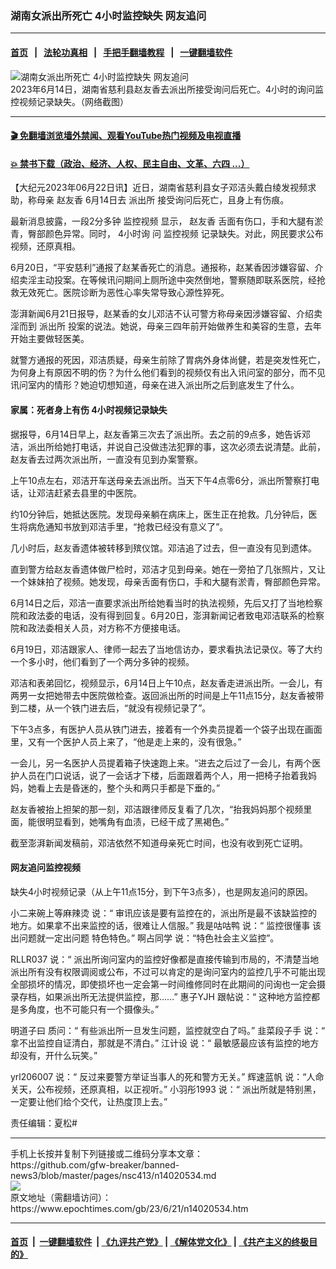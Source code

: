 ### 湖南女派出所死亡 4小时监控缺失 网友追问
------------------------

#### [首页](https://github.com/gfw-breaker/banned-news3/blob/master/README.md) &nbsp;&nbsp;|&nbsp;&nbsp; [法轮功真相](https://github.com/begood0513/basic/blob/master/README.md)  &nbsp;&nbsp;|&nbsp;&nbsp; [手把手翻墙教程](https://github.com/gfw-breaker/guides/wiki)  &nbsp;&nbsp;|&nbsp;&nbsp; [一键翻墙软件](https://github.com/gfw-breaker/nogfw/blob/master/README.md)  



<div><img alt="湖南女派出所死亡 4小时监控缺失 网友追问" class="attachment-djy_600_400 size-djy_600_400 wp-post-image" src="https://i.epochtimes.com/assets/uploads/2023/06/id14020621-Collage-Maker-21-Jun-2023-09-06-PM-5356-600x400.jpg"/>
<div class="caption">
 2023年6月14日，湖南省慈利县赵友香去派出所接受询问后死亡。4小时的询问监控视频记录缺失。（网络截图）
</div></div><hr/>

#### [ 🎬  免翻墙浏览墙外禁闻、观看YouTube热门视频及电视直播](https://github.com/gfw-breaker/HelloWorld)

#### [ 💥  禁书下载（政治、经济、人权、民主自由、文革、六四 ...）](https://github.com/gfw-breaker/books/blob/master/README.md)

<div><p>
 【大纪元2023年06月22日讯】近日，湖南省慈利县女子邓洁头戴白绫发视频求助，称母亲
 <ok href="https://www.epochtimes.com/gb/tag/%E8%B5%B5%E5%8F%8B%E9%A6%99.html">
  赵友香
 </ok>
 6月14日去
 <ok href="https://www.epochtimes.com/gb/tag/%E6%B4%BE%E5%87%BA%E6%89%80.html">
  派出所
 </ok>
 接受询问后死亡，且身上有伤痕。
</p>
<p>
 最新消息披露，一段2分多钟
 <ok href="https://www.epochtimes.com/gb/tag/%E7%9B%91%E6%8E%A7%E8%A7%86%E9%A2%91.html">
  监控视频
 </ok>
 显示，
 <ok href="https://www.epochtimes.com/gb/tag/%E8%B5%B5%E5%8F%8B%E9%A6%99.html">
  赵友香
 </ok>
 舌面有伤口，手和大腿有淤青，臀部颜色异常。同时，
 <ok href="https://www.epochtimes.com/gb/tag/4%E5%B0%8F%E6%97%B6%E8%AF%A2.html">
  4小时询
 </ok>
 问
 <ok href="https://www.epochtimes.com/gb/tag/%E7%9B%91%E6%8E%A7%E8%A7%86%E9%A2%91.html">
  监控视频
 </ok>
 记录缺失。对此，网民要求公布视频，还原真相。
</p>
<p>
 6月20日，“平安慈利”通报了赵某香死亡的消息。通报称，赵某香因涉嫌容留、介绍卖淫主动投案。在等候讯问期间上厕所途中突然倒地，警察随即联系医院，经抢救无效死亡。医院诊断为恶性心率失常导致心源性猝死。
</p>
<p>
 澎湃新闻6月21日报导，赵某香的女儿邓洁不认可警方称母亲因涉嫌容留、介绍卖淫而到
 <ok href="https://www.epochtimes.com/gb/tag/%E6%B4%BE%E5%87%BA%E6%89%80.html">
  派出所
 </ok>
 投案的说法。她说，母亲三四年前开始做养生和美容的生意，去年开始主要做轻医美。
</p>
<p>
 就警方通报的死因，邓洁质疑，母亲生前除了胃病外身体尚健，若是突发性死亡，为何身上有原因不明的伤？为什么他们看到的视频仅有出入讯问室的部分，而不见讯问室内的情形？她迫切想知道，母亲在进入派出所之后到底发生了什么。
</p>
<h4>
 家属：死者身上有伤 4小时视频记录缺失
</h4>
<p>
 据报导，6月14日早上，赵友香第三次去了派出所。去之前的9点多，她告诉邓洁，派出所给她打电话，并说自己没做违法犯罪的事，这次必须去说清楚。此前，赵友香去过两次派出所，一直没有见到办案警察。
</p>
<p>
 上午10点左右，邓洁开车送母亲去派出所。当天下午4点零6分，派出所警察打电话，让邓洁赶紧去县里的中医院。
</p>
<p>
 约10分钟后，她抵达医院。发现母亲躺在病床上，医生正在抢救。几分钟后，医生将病危通知书放到邓洁手里，“抢救已经没有意义了”。
</p>
<p>
 几小时后，赵友香遗体被转移到殡仪馆。邓洁追了过去，但一直没有见到遗体。
</p>
<p>
 直到警方给赵友香遗体做尸检时，邓洁才见到母亲。她在一旁拍了几张照片，又让一个妹妹拍了视频。她发现，母亲舌面有伤口，手和大腿有淤青，臀部颜色异常。
</p>
<p>
 6月14日之后，邓洁一直要求派出所给她看当时的执法视频，先后又打了当地检察院和政法委的电话，没有得到回复。6月20日，澎湃新闻记者致电邓洁联系的检察院和政法委相关人员，对方称不方便接电话。
</p>
<p>
 6月19日，邓洁跟家人、律师一起去了当地信访办，要求看执法记录仪。等了大约一个多小时，他们看到了一个两分多钟的视频。
</p>
<p>
 邓洁和表弟回忆，视频显示，6月14日上午10点，赵友香走进派出所。一会儿，有两男一女把她带去中医院做检查。返回派出所的时间是上午11点15分，赵友香被带到二楼，从一个铁门进去后，“就没有视频记录了”。
</p>
<p>
 下午3点多，有医护人员从铁门进去，接着有一个外卖员提着一个袋子出现在画面里，又有一个医护人员上来了，“他是走上来的，没有很急。”
</p>
<p>
 一会儿，另一名医护人员提着箱子快速跑上来。“进去之后过了一会儿，有两个医护人员在门口说话，说了一会话才下楼，后面跟着两个人，用一把椅子抬着我妈妈，她看上去是昏迷的，整个头和两只手都是下垂的。”
</p>
<p>
 赵友香被抬上担架的那一刻，邓洁跟律师反复看了几次，“抬我妈妈那个视频里面，能很明显看到，她嘴角有血渍，已经干成了黑褐色。”
</p>
<p>
 截至澎湃新闻发稿前，邓洁依然不知道母亲死亡时间，也没有收到死亡证明。
</p>
<h4>
 网友追问监控视频
</h4>
<p>
 缺失4小时视频记录（从上午11点15分，到下午3点多），也是网友追问的原因。
</p>
<p>
 <ok href="https://weibo.com/u/3655732847" id="aria5vf2t09h9go">
  小二来碗上等麻辣烫
 </ok>
 说：“
 <span id="arialg661tw1wdc">
  审讯应该是要有监控在的，派出所是最不该缺监控的地方。如果拿不出来监控的话，很难让人信服。”
 </span>
 <span id="arialg661tw1wdc">
  <ok href="https://weibo.com/u/6671825366" id="ariaanmrk332zgw">
   我是咕咕鸭
  </ok>
  说：“
  <span id="aria2pw184pa17e">
   监控很懂事 该出问题就一定出问题 特色特色。”
   <ok href="https://weibo.com/u/1744034074?refer_flag=1001030106_" rel="noopener noreferrer" target="_blank">
    啊占同学
   </ok>
   说：“特色社会主义监控”。
  </span>
 </span>
</p>
<p>
 <ok href="https://weibo.com/u/6630135884" id="arialydxs3ijgww">
  RLLR037
 </ok>
 说：“
 <span id="aria646k1d2fgic">
  派出所询问室内的监控好像都是直接传输到市局的，不清楚当地派出所有没有权限调阅或公布，不过可以肯定的是询问室内的监控几乎不可能出现全部损坏的情况，即使损坏也一定会第一时间维修同时在此期间的问询也一定会摄录存档，如果派出所无法提供监控，那……”
  <ok href="https://weibo.com/u/7798467015" id="ariakizlp7aytkw">
   惠子YJH
  </ok>
  跟帖说：“
  <span id="ariafqha4bbxs5k">
   这种地方监控都是多角度，也不可能只有一个摄像头。”
  </span>
 </span>
</p>
<p>
 <ok href="https://weibo.com/u/1029824953" id="aria63otzohfye8">
  明道子曰
 </ok>
 质问：“
 <span id="aria2lk2ex5twy4">
  有些派出所一旦发生问题，监控就空白了吗。”
  <ok href="https://weibo.com/u/2969154660" id="aria3w4pmx8vybo">
   韭菜段子手
  </ok>
  说：“
  <span id="aria586izz30rg8">
   拿不出监控自证清白，那就是不清白。”
   <ok href="https://weibo.com/u/2656285857" id="ariajqxd19zwfgw">
    江计设
   </ok>
   说：“
   <span id="ariacfmtmv28p8g">
    最敏感最应该有监控的地方却没有，开什么玩笑。”
   </span>
  </span>
 </span>
</p>
<p>
 <span id="aria2lk2ex5twy4">
  <span id="aria586izz30rg8">
   <span id="ariacfmtmv28p8g">
    <span id="ariakwobedyda9o">
     <ok href="https://weibo.com/u/6348121355" id="aria9zb81r0vcrk">
      yrl206007
     </ok>
     说：“
     <span id="ariapiocqssxmx">
      反过来要警方举证当事人的死和警方无关。”
      <ok href="https://weibo.com/u/2885409000" id="ariafe9qk6fya8g">
       辉速蓝帆
      </ok>
      说：“人命关天，公布视频，还原真相，以正视听。”
     </span>
    </span>
   </span>
   <ok href="https://weibo.com/u/7598533863" id="ariaq4qp996xuio">
    小羽彤1993
   </ok>
   说：“
   <span id="ariad51cui0ejog">
    派出所就是特别黑，一定要让他们给个交代，让热度顶上去。”
   </span>
  </span>
 </span>
</p>
<p>
 责任编辑：夏松#
</p>
</div>
<hr/>
手机上长按并复制下列链接或二维码分享本文章：<br/>
https://github.com/gfw-breaker/banned-news3/blob/master/pages/nsc413/n14020534.md <br/>
<a href='https://github.com/gfw-breaker/banned-news3/blob/master/pages/nsc413/n14020534.md'><img src='https://github.com/gfw-breaker/banned-news3/blob/master/pages/nsc413/n14020534.md.png'/></a> <br/>
原文地址（需翻墙访问）：https://www.epochtimes.com/gb/23/6/21/n14020534.htm


------------------------
#### [首页](https://github.com/gfw-breaker/banned-news3/blob/master/README.md) &nbsp;|&nbsp; [一键翻墙软件](https://github.com/gfw-breaker/nogfw/blob/master/README.md) &nbsp;| [《九评共产党》](https://github.com/gfw-breaker/9ping.md/blob/master/README.md#九评之一评共产党是什么) | [《解体党文化》](https://github.com/gfw-breaker/jtdwh.md/blob/master/README.md) | [《共产主义的终极目的》](https://github.com/gfw-breaker/gczydzjmd.md/blob/master/README.md)


<img src='http://gfw-breaker.win/banned-news3/pages/nsc413/n14020534.md' width='0px' height='0px'/>